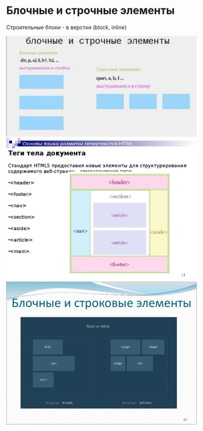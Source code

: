 # Блочные и строчные элементы

Строительные блоки - в верстки (block, inline)

![Alt for Imsage](../html/images/block-element.jpg)
![Alt for Imsage](../html/images/block-element-2.jpg)
![Alt for Imsage](../html/images/block-element-3.jpg)
